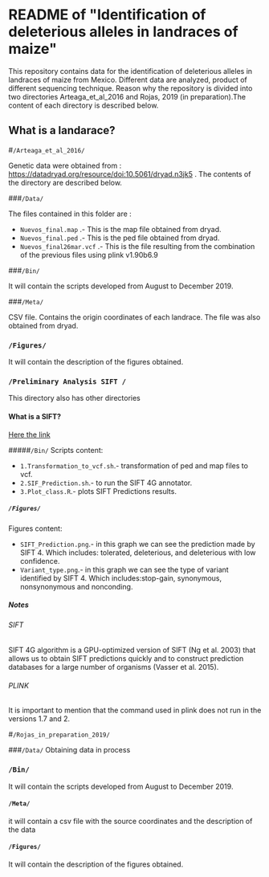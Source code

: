 # README of "Identification of deleterious alleles in landraces of maize"

This repository contains data for the identification of deleterious alleles in landraces of maize from Mexico. Different data are analyzed, product of different sequencing technique. Reason why the repository is divided into two directories Arteaga_et_al_2016 and Rojas, 2019 (in preparation).The content of each directory is described below.

## What is a landarace?


#`/Arteaga_et_al_2016/`

Genetic data were obtained from : https://datadryad.org/resource/doi:10.5061/dryad.n3jk5 . The contents of the directory are described below.

###`/Data/`

The files contained in this folder are :

* `Nuevos_final.map` .- This is the map file obtained from dryad.
* `Nuevos_final.ped` .- This is the ped file obtained from dryad.
* `Nuevos_final26mar.vcf` .- This is the file resulting from the combination of the previous files using plink v1.90b6.9

###`/Bin/`

It will contain the scripts developed from August to December 2019.

###`/Meta/`

CSV file. Contains the origin coordinates of each landrace. The file was also obtained from dryad. 


### `/Figures/`

It will contain the description of the figures obtained.

### `/Preliminary Analysis SIFT /`

This directory also has other directories

#### What is a SIFT? 

[Here the link](https://sift.bii.a-star.edu.sg/)

#####`/Bin/`
Scripts content:

* `1.Transformation_to_vcf.sh`.- transformation of ped and map files to vcf.
* `2.SIF_Prediction.sh`.- to run the SIFT 4G annotator.
* `3.Plot_class.R`.- plots SIFT Predictions results.

##### `/Figures/`

Figures content:

* `SIFT_Prediction.png`.- in this graph we can see the prediction made by SIFT 4. Which includes: tolerated, deleterious, and deleterious with low confidence.
* `Variant_type.png`.- in this graph we can see the type of variant identified by SIFT 4. Which includes:stop-gain, synonymous, nonsynonymous and nonconding.


##### Notes

######  SIFT

SIFT 4G algorithm is a GPU-optimized version of SIFT (Ng et al. 2003) that allows us to obtain SIFT predictions quickly and to construct prediction databases for a large number of organisms (Vasser et al. 2015).

###### PLINK

It is important to mention that the command used in plink does not run in the versions 1.7 and 2.

#`/Rojas_in_preparation_2019/`

###`/Data/`
Obtaining data in process

### `/Bin/`

It will contain the scripts developed from August to December 2019.

#### `/Meta/`

it will contain a csv file with the source coordinates and the description of the data


#### `/Figures/`

It will contain the description of the figures obtained.









